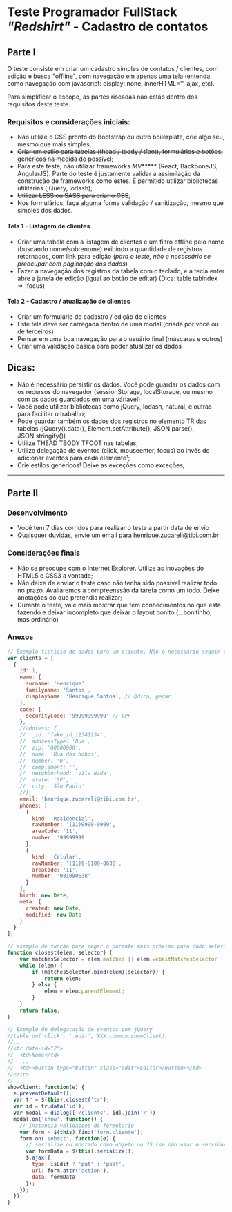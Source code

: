 # Teste Programador FullStack ***"Redshirt"*** - Cadastro de contatos

## Parte I
O teste consiste em criar um cadastro simples de contatos / clientes, com edição e busca "offline", com navegação em apenas uma tela (entenda como navegação com javascript: display: none, innerHTML='', ajax, etc).

Para simplificar o escopo, as partes ~~riscadas~~ não estão dentro dos requisitos deste teste.

### Requisitos e considerações iniciais:
  - Não utilize o CSS pronto do Bootstrap ou outro boilerplate, crie algo seu, mesmo que mais simples;
  - ~~Criar um estilo para tabelas (thead / tbody / tfoot), formulários e botões, genéricos na medida do possível~~;
  - Para este teste, não utilizar frameworks *MV****** (React, BackboneJS, AngularJS). Parte do teste é justamente validar a assimilação da construção de frameworks como estes. É permitido utilizar bibliotecas utilitarias (jQuery, lodash);
  - ~~Utilizar LESS ou SASS para criar o CSS~~;
  - Nos formulários, faça alguma forma validação / sanitização, mesmo que simples dos dados.

#### Tela 1 - Listagem de clientes
  - Criar uma tabela com a listagem de clientes e um filtro offline pelo nome (buscando nome/sobrenome) exibindo a quantidade de registros retornados, com link para edição (*para o teste, não é necessário se preocupar com paginação dos dados*)
  - Fazer a navegação dos registros da tabela com o teclado, e a tecla enter abre a janela de edição (igual ao botão de editar) (Dica: table tabindex => :focus)

#### Tela 2 - Cadastro / atualização de clientes
  - Criar um formulário de cadastro / edição de clientes
  - Este tela deve ser carregada dentro de uma modal (criada por você ou de terceiros)
  - Pensar em uma boa navegação para o usuário final (máscaras e outros)
  - Criar uma validação básica para poder atualizar os dados

## Dicas:
  - Não é necessário persistir os dados. Você pode guardar os dados com os recursos do navegador (sessionStorage, localStorage, ou mesmo com os dados guardados em uma váriavel)
  - Você pode utilizar bibliotecas como jQuery, lodash, natural, e outras para facilitar o trabalho;
  - Pode guardar também os dados dos registros no elemento TR das tabelas (jQuery().data(), Element.setAttribute(), JSON.parse(), JSON.stringify())
  - Utilize THEAD TBODY TFOOT nas tabelas;
  - Utilize delegação de eventos (click, mouseenter, focus) ao invés de adicionar eventos para cada elemento¹;
  - Crie estilos genéricos! Deixe as exceções como exceções;

--------------------


## Parte II

### Desenvolvimento
  - Você tem 7 dias corridos para realizar o teste a partir data de envio
  - Quaisquer duvidas, envie um email para henrique.zucareli@tibi.com.br

### Considerações finais
  - Não se preocupe com o Internet Explorer. Utilize as inovações do HTML5 e CSS3 a vontade;
  - Não deixe de enviar o teste caso não tenha sido possível realizar todo no prazo. Avaliaremos a compreenssão da tarefa como um todo. Deixe anotações do que pretendia realizar;
  - Durante o teste, vale mais mostrar que tem conhecimentos no que está fazendo e deixar incompleto que deixar o layout bonito (...bonitinho, mas ordinário)

### Anexos

```js
// Exemplo fictício de dados para um cliente. Não é necessário seguir o modelo a risca, é apenas uma representação;
var clients = [
  {
    id: 1,
    name: {
      surname: 'Henrique',
      familyname: 'Santos',
      displayName: 'Henrique Santos', // @dica, gerar
    },
    code: {
      securityCode: '99999999999' // CPF
    },
    //address: {
    //  _id: 'fake_id_12341234',
    //  addressType: 'Rua',
    //  zip: '00000000',
    //  name: 'Rua dos bobos',
    //  number: '0',
    //  complement: '',
    //  neighborhood: 'Vila Nada',
    //  state: 'SP',
    //  city: 'São Paulo'
    //},
    email: 'henrique.zucareli@tibi.com.br',
    phones: [
      {
        kind: 'Residencial',
        rawNumber: '(11)9999-9999',
        areaCode: '11',
        number: '99999999'
      },
      {
        kind: 'Celular',
        rawNumber: '(11)9-8109-0638',
        areaCode: '11',
        number: '981090638'
      }
    ],  
    birth: new Date,
    meta: {
      created: new Date,
      modified: new Date
    }
  }
];

```

```js
// exemplo de função para pegar o parente mais próximo para dado seletor
function closest(elem, selector) {	
    var matchesSelector = elem.matches || elem.webkitMatchesSelector || elem.mozMatchesSelector || elem.msMatchesSelector;
    while (elem) {
        if (matchesSelector.bind(elem)(selector)) {
            return elem;
        } else {
            elem = elem.parentElement;
        }
    }
    return false;
}
```

```js
// Exemplo de delegacação de eventos com jQuery
//table.on('click', '.edit', XXX.common.showClient);
//...
//<tr data-id="2">
//  <td>Nome</td>
//  ...
//  <td><button type="button" class="edit">Editar</button></td>
//</tr>
// ...
showClient: function(e) {
  e.preventDefault();
  var tr = $(this).closest('tr');
  var id = tr.data('id');
  var modal = dialog(['/clients', id].join('/'))
  modal.on('show', function() {
    // instancia validacoes do formulario
    var form = $(this).find('form.cliente');
    form.on('submit', function(e) {
      // serialize ou montado como objeto no JS (se não usar o servidor)
      var formData = $(this).serialize(); 
      $.ajax({
        type: isEdit ? 'put' : 'post',
        url: form.attr('action'),
        data: formData
      });
    });
  });
}
```
